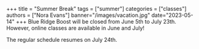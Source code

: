 +++
title = "Summer Break"
tags = ["summer"]
categories = ["classes"]
authors = ["Nora Evans"]
banner="/images/vacation.jpg"
date="2023-05-14"
+++
Blue Ridge Boost will be closed from June 5th to July 23th. However, online classes are available in June and July!

The regular schedule resumes on July 24th.





